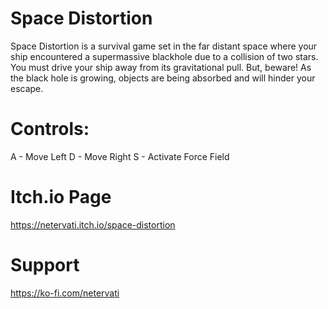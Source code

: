 # Space Distortion
Space Distortion is a survival game set in the far distant space where your ship encountered a supermassive blackhole due to a collision of two stars. You must drive your ship away from its gravitational pull. But, beware! As the black hole is growing, objects are being absorbed and will hinder your escape.

# Controls:
A - Move Left
D - Move Right
S - Activate Force Field

# Itch.io Page
https://netervati.itch.io/space-distortion

# Support
https://ko-fi.com/netervati


